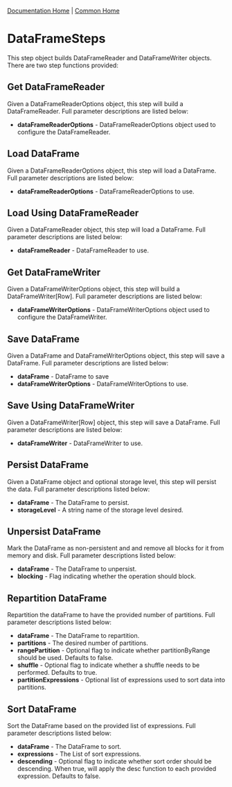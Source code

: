 [Documentation Home](../../docs/readme.md) | [Common Home](../readme.md)

# DataFrameSteps
This step object builds DataFrameReader and DataFrameWriter objects. 
There are two step functions provided:

## Get DataFrameReader
Given a DataFrameReaderOptions object, this step will build a DataFrameReader.
Full parameter descriptions are listed below:

* **dataFrameReaderOptions** - DataFrameReaderOptions object used to configure the DataFrameReader.

## Load DataFrame
Given a DataFrameReaderOptions object, this step will load a DataFrame.
Full parameter descriptions are listed below:

* **dataFrameReaderOptions** - DataFrameReaderOptions to use.

## Load Using DataFrameReader
Given a DataFrameReader object, this step will load a DataFrame.
Full parameter descriptions are listed below:

* **dataFrameReader** - DataFrameReader to use.

## Get DataFrameWriter
Given a DataFrameWriterOptions object, this step will build a DataFrameWriter[Row].
Full parameter descriptions are listed below:

* **dataFrameWriterOptions** - DataFrameWriterOptions object used to configure the DataFrameWriter.

## Save DataFrame
Given a DataFrame and DataFrameWriterOptions object, this step will save a DataFrame.
Full parameter descriptions are listed below:

* **dataFrame** - DataFrame to save
* **dataFrameWriterOptions** - DataFrameWriterOptions to use.

## Save Using DataFrameWriter
Given a DataFrameWriter[Row] object, this step will save a DataFrame.
Full parameter descriptions are listed below:

* **dataFrameWriter** - DataFrameWriter to use.

## Persist DataFrame
Given a DataFrame object and optional storage level, this step will persist the data. Full parameter descriptions
listed below:

* **dataFrame** - The DataFrame to persist.
* **storageLevel** - A string name of the storage level desired.

## Unpersist DataFrame
Mark the DataFrame as non-persistent and and remove all blocks for it from memory and disk. Full parameter descriptions
listed below:

* **dataFrame** - The DataFrame to unpersist.
* **blocking** - Flag indicating whether the operation should block.

## Repartition DataFrame
Repartition the dataFrame to have the provided number of partitions. Full parameter descriptions listed below:

* **dataFrame** - The DataFrame to repartition.
* **partitions** - The desired number of partitions.
* **rangePartition** - Optional flag to indicate whether partitionByRange should be used. Defaults to false.
* **shuffle** - Optional flag to indicate whether a shuffle needs to be performed. Defaults to true.
* **partitionExpressions** - Optional list of expressions used to sort data into partitions.

## Sort DataFrame
Sort the DataFrame based on the provided list of expressions. Full parameter descriptions listed below:

* **dataFrame** - The DataFrame to sort.
* **expressions** - The List of sort expressions.
* **descending** - Optional flag to indicate whether sort order should be descending. 
When true, will apply the desc function to each provided expression. Defaults to false.

